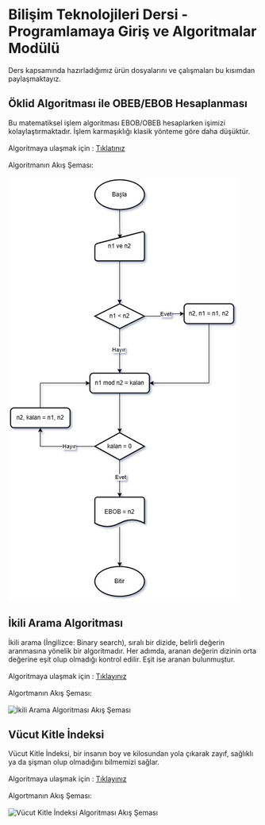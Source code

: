 # Bilişim Teknolojileri Dersi - Programlamaya Giriş ve Algoritmalar Modülü
Ders kapsamında hazırladığımız ürün dosyalarını ve çalışmaları bu kısımdan paylaşmaktayız.

## Öklid Algoritması ile OBEB/EBOB Hesaplanması
Bu matematiksel işlem algoritması EBOB/OBEB hesaplarken işimizi kolaylaştırmaktadır. İşlem karmaşıklığı klasik yönteme göre daha düşüktür.
<br><br>Algoritmaya ulaşmak için : [Tıklatınız](https://github.com/MysteryDragonTR/BYT2028-PGA/blob/main/%C3%96klidAlgoritmas%C4%B1.txt)
<br><br>Algoritmanın Akış Şeması:
<br><br> ![Öklid Algoritmasının Akış Şeması](https://github.com/MysteryDragonTR/BYT2028-PGA/blob/main/OklidAlgoritmasi_AkisSemasi.jpg)

## İkili Arama Algoritması
İkili arama (İngilizce: Binary search), sıralı bir dizide, belirli değerin aranmasına yönelik bir algoritmadır. Her adımda, aranan değerin dizinin orta değerine eşit olup olmadığı kontrol edilir. Eşit ise aranan bulunmuştur.
<br><br>Algoritmaya ulaşmak için : [Tıklayınız](https://github.com/ahmet-volkan-ozcetin/BYT2028-PGA/blob/main/İkili_Arama_Algoritması__onlinenotepad.io.txt)
<br><br>Algortmanın Akış Şeması:
<br><br> ![İkili Arama Algoritması Akış Şeması](https://github.com/ahmet-volkan-ozcetin/BYT2028-PGA/blob/main/İkili%20Arama%20Algoritması.drawio.jpg)

## Vücut Kitle İndeksi
Vücut Kitle İndeksi, bir insanın boy ve kilosundan yola çıkarak zayıf, sağlıklı ya da şişman olup olmadığını bilmemizi sağlar.
<br><br>Algoritmaya ulaşmak için : [Tıklayınız](https://github.com/ahmet-volkan-ozcetin/BYT2028-PGA/blob/main/VK%C4%B0Algoritmas%C4%B1.txt)
<br><br>Algortmanın Akış Şeması:
<br><br> ![Vücut Kitle İndeksi Algoritması Akış Şeması](https://github.com/ahmet-volkan-ozcetin/BYT2028-PGA/blob/main/VK%C4%B0Ak%C4%B1%C5%9F%C5%9Eemas%C4%B1.jpg)
